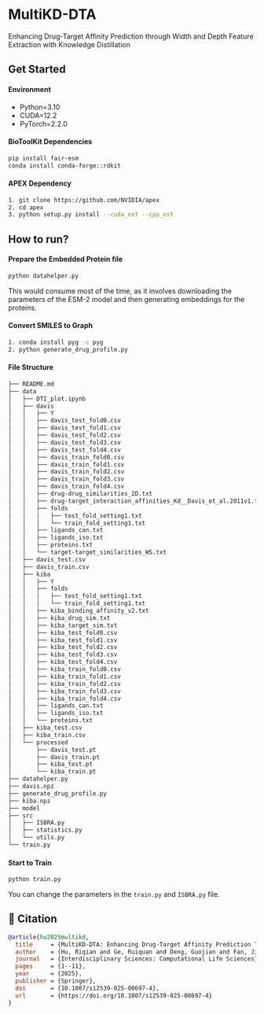 # MultiKD-DTA

Enhancing Drug-Target Affinity Prediction through Width and Depth Feature Extraction with Knowledge Distillation

## Get Started

#### Environment

* Python=3.10
* CUDA=12.2
* PyTorch=2.2.0

#### BioToolKit Dependencies

```bash
pip install fair-esm
conda install conda-forge::rdkit
```

#### APEX Dependency

```bash
1. git clone https://github.com/NVIDIA/apex
2. cd apex
3. python setup.py install --cuda_ext --cpp_ext
```

## How to run?

#### Prepare the Embedded Protein file

```bash
python datahelper.py
```

This would consume most of the time, as it involves downloading the parameters of the ESM-2 model and then generating embeddings for the proteins.

#### Convert SMILES to Graph

```bash
1. conda install pyg -c pyg
2. python generate_drug_profile.py
```

#### File Structure

```bash
├── README.md
├── data
│   ├── DTI_plot.ipynb
│   ├── davis
│   │   ├── Y
│   │   ├── davis_test_fold0.csv
│   │   ├── davis_test_fold1.csv
│   │   ├── davis_test_fold2.csv
│   │   ├── davis_test_fold3.csv
│   │   ├── davis_test_fold4.csv
│   │   ├── davis_train_fold0.csv
│   │   ├── davis_train_fold1.csv
│   │   ├── davis_train_fold2.csv
│   │   ├── davis_train_fold3.csv
│   │   ├── davis_train_fold4.csv
│   │   ├── drug-drug_similarities_2D.txt
│   │   ├── drug-target_interaction_affinities_Kd__Davis_et_al.2011v1.txt
│   │   ├── folds
│   │   │   ├── test_fold_setting1.txt
│   │   │   └── train_fold_setting1.txt
│   │   ├── ligands_can.txt
│   │   ├── ligands_iso.txt
│   │   ├── proteins.txt
│   │   └── target-target_similarities_WS.txt
│   ├── davis_test.csv
│   ├── davis_train.csv
│   ├── kiba
│   │   ├── Y
│   │   ├── folds
│   │   │   ├── test_fold_setting1.txt
│   │   │   └── train_fold_setting1.txt
│   │   ├── kiba_binding_affinity_v2.txt
│   │   ├── kiba_drug_sim.txt
│   │   ├── kiba_target_sim.txt
│   │   ├── kiba_test_fold0.csv
│   │   ├── kiba_test_fold1.csv
│   │   ├── kiba_test_fold2.csv
│   │   ├── kiba_test_fold3.csv
│   │   ├── kiba_test_fold4.csv
│   │   ├── kiba_train_fold0.csv
│   │   ├── kiba_train_fold1.csv
│   │   ├── kiba_train_fold2.csv
│   │   ├── kiba_train_fold3.csv
│   │   ├── kiba_train_fold4.csv
│   │   ├── ligands_can.txt
│   │   ├── ligands_iso.txt
│   │   └── proteins.txt
│   ├── kiba_test.csv
│   ├── kiba_train.csv
│   └── processed
│       ├── davis_test.pt
│       ├── davis_train.pt
│       ├── kiba_test.pt
│       └── kiba_train.pt
├── datahelper.py
├── davis.npz
├── generate_drug_profile.py
├── kiba.npz
├── model
├── src
│   ├── ISBRA.py
│   ├── statistics.py
│   └── utils.py
└── train.py
```

#### Start to Train

```bash
python train.py
```

You can change the parameters in the `train.py` and `ISBRA.py` file.


## 📖 Citation

```bibtex
@article{hu2025multikd,
  title     = {MultiKD-DTA: Enhancing Drug-Target Affinity Prediction Through Multiscale Feature Extraction},
  author    = {Hu, Riqian and Ge, Ruiquan and Deng, Guojian and Fan, Jin and Tang, Bowen and Wang, Changmiao},
  journal   = {Interdisciplinary Sciences: Computational Life Sciences},
  pages     = {1--11},
  year      = {2025},
  publisher = {Springer},
  doi       = {10.1007/s12539-025-00697-4},
  url       = {https://doi.org/10.1007/s12539-025-00697-4}
}
```
